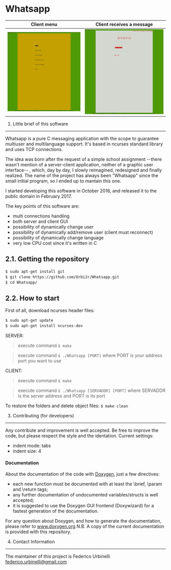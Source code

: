 # Whatsapp
Client menu             |  Client receives a message
:-------------------------:|:-------------------------:
![](whatsapp_client_1.png)  |  ![](whatsapp_client_2.png)

1. Little brief of this software
----------------------------------

Whatsapp is a pure C messaging application with the scope to guarantee multiuser and multilanguage support.
It's based in ncurses standard library and uses TCP connections.

The idea was born after the request of a simple school assignment --there wasn't mention of a server-client application, neither of a graphic user interface-- , which, day by day, I slowly reimagined, redesigned and finally realized.
The name of the project has always been "Whatsapp" since the small initial program, so I ended up to mantain this one.

I started developing this software in October 2016, and released it to the public domain in February 2017.

The key points of this software are:
- multi connections handling
- both server and client GUI
- possibility of dynamically change user
- possibility of dynamically add/remove user (client must reconnect)
- possibility of dynamically change language
- very low CPU cost since it's written in C

2.1. Getting the repository
---------------------------

```sh
$ sudo apt-get install git
$ git clone https://github.com/UrbiJr/Whatsapp.git
$ cd Whatsapp/
```
2.2. How to start
-----------------

First of all, download ncurses header files:
```sh
$ sudo apt-get update
$ sudo apt-get install ncurses-dev
```
SERVER:
> execute command `$ make`

> execute command `$ ./Whatsapp [PORT]` where PORT is your address port you want to use

CLIENT:
> execute command `$ make`

> execute command `$ ./Whatsapp [SERVADDR] [PORT]` where SERVADDR is the server address and PORT is its port

To restore the folders and delete object files: `$ make clean`


3. Contributing (for developers)
----------------------------------

Any contribute and improvement is well accepted.
Be free to improve the code, but please respect the style and the identation.
Current settings:
- indent mode: tabs
- indent size: 4

#### Documentation
About the documentation of the code with [Doxygen](https://en.wikipedia.org/wiki/Doxygen), just a few directives:
- each new function must be documented with at least the \brief, \param and \return tags;
- any further documentation of undocumented variables/structs is well accepted;
- it is suggested to use the Doxygen GUI frontend (Doxywizard) for a fastest generation of the documentation.

For any question about Doxygen, and how to generate the documentation, please refer to www.doxygen.org
N.B. A copy of the current documentation is provided with this repository.

4. Contact Information
------------------------

The maintainer of this project is Federico Urbinelli <federico.urbinelli@gmail.com>
